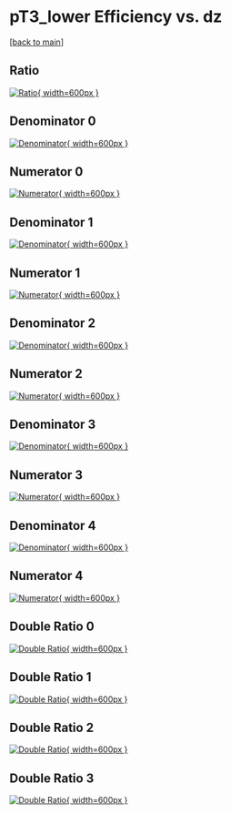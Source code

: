 # pT3_lower Efficiency vs. dz

[[back to main](./)]



## Ratio

[![Ratio](../mtv/var/pT3_lower_loweta_13_0_eff_dz.png){ width=600px }](../mtv/var/pT3_lower_loweta_13_0_eff_dz.pdf)

## Denominator 0

[![Denominator](../mtv/den/pT3_lower_loweta_13_0_eff_dz_den0.png){ width=600px }](../mtv/den/pT3_lower_loweta_13_0_eff_dz_den0.pdf)

## Numerator 0

[![Numerator](../mtv/num/pT3_lower_loweta_13_0_eff_dz_num0.png){ width=600px }](../mtv/num/pT3_lower_loweta_13_0_eff_dz_num0.pdf)

## Denominator 1

[![Denominator](../mtv/den/pT3_lower_loweta_13_0_eff_dz_den1.png){ width=600px }](../mtv/den/pT3_lower_loweta_13_0_eff_dz_den1.pdf)

## Numerator 1

[![Numerator](../mtv/num/pT3_lower_loweta_13_0_eff_dz_num1.png){ width=600px }](../mtv/num/pT3_lower_loweta_13_0_eff_dz_num1.pdf)

## Denominator 2

[![Denominator](../mtv/den/pT3_lower_loweta_13_0_eff_dz_den2.png){ width=600px }](../mtv/den/pT3_lower_loweta_13_0_eff_dz_den2.pdf)

## Numerator 2

[![Numerator](../mtv/num/pT3_lower_loweta_13_0_eff_dz_num2.png){ width=600px }](../mtv/num/pT3_lower_loweta_13_0_eff_dz_num2.pdf)

## Denominator 3

[![Denominator](../mtv/den/pT3_lower_loweta_13_0_eff_dz_den3.png){ width=600px }](../mtv/den/pT3_lower_loweta_13_0_eff_dz_den3.pdf)

## Numerator 3

[![Numerator](../mtv/num/pT3_lower_loweta_13_0_eff_dz_num3.png){ width=600px }](../mtv/num/pT3_lower_loweta_13_0_eff_dz_num3.pdf)

## Denominator 4

[![Denominator](../mtv/den/pT3_lower_loweta_13_0_eff_dz_den4.png){ width=600px }](../mtv/den/pT3_lower_loweta_13_0_eff_dz_den4.pdf)

## Numerator 4

[![Numerator](../mtv/num/pT3_lower_loweta_13_0_eff_dz_num4.png){ width=600px }](../mtv/num/pT3_lower_loweta_13_0_eff_dz_num4.pdf)

## Double Ratio 0

[![Double Ratio](../mtv/ratio/pT3_lower_loweta_13_0_eff_dz_ratio0.png){ width=600px }](../mtv/ratio/pT3_lower_loweta_13_0_eff_dz_ratio0.pdf)

## Double Ratio 1

[![Double Ratio](../mtv/ratio/pT3_lower_loweta_13_0_eff_dz_ratio1.png){ width=600px }](../mtv/ratio/pT3_lower_loweta_13_0_eff_dz_ratio1.pdf)

## Double Ratio 2

[![Double Ratio](../mtv/ratio/pT3_lower_loweta_13_0_eff_dz_ratio2.png){ width=600px }](../mtv/ratio/pT3_lower_loweta_13_0_eff_dz_ratio2.pdf)

## Double Ratio 3

[![Double Ratio](../mtv/ratio/pT3_lower_loweta_13_0_eff_dz_ratio3.png){ width=600px }](../mtv/ratio/pT3_lower_loweta_13_0_eff_dz_ratio3.pdf)

